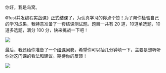 你好，我是鸟窝。

《Rust并发编程实战课》正式结课了，为认真学习的你点个赞！为了帮你检验自己的学习成果，我特意准备了一套结课测试题。题目一共有 20 道，10道单选题，10道多选题，满分 100 分，快来挑战一下吧！

[![](https://static001.geekbang.org/resource/image/28/a4/28d1be62669b4f3cc01c36466bf811a4.png?wh=1142%2A201)](http://time.geekbang.org/quiz/intro?act_id=8875&exam_id=19978)

最后，我还给你准备了一个[结课问卷](https://jinshuju.com/f/LwJizE)，希望你可以抽几分钟填一下，主要是想听听你对这门课的看法和建议。期待你的反馈！

[![](https://static001.geekbang.org/resource/image/52/ae/527ff2411e3f70e55bc6fb4fe75da0ae.jpg?wh=1142x801)](https://jinshuju.com/f/LwJizE)